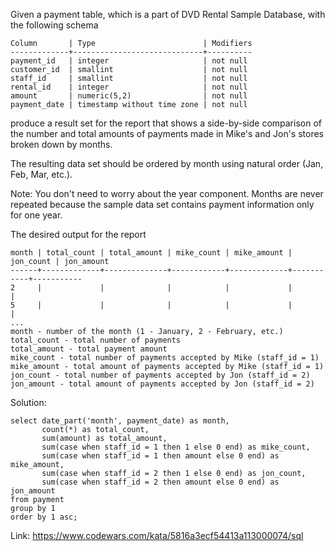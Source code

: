 Given a payment table, which is a part of DVD Rental Sample Database, with the following schema

```
Column       | Type                        | Modifiers
-------------+-----------------------------+----------
payment_id   | integer                     | not null 
customer_id  | smallint                    | not null
staff_id     | smallint                    | not null
rental_id    | integer                     | not null
amount       | numeric(5,2)                | not null
payment_date | timestamp without time zone | not null
```
produce a result set for the report that shows a side-by-side comparison of the number and total amounts of payments made in Mike's and Jon's stores broken down by months.

The resulting data set should be ordered by month using natural order (Jan, Feb, Mar, etc.).

Note: You don't need to worry about the year component. Months are never repeated because the sample data set contains payment information only for one year.

The desired output for the report

```
month | total_count | total_amount | mike_count | mike_amount | jon_count | jon_amount
------+-------------+--------------+------------+-------------+-----------+-----------
2     |             |              |            |             |           |           
5     |             |              |            |             |           |           
...
month - number of the month (1 - January, 2 - February, etc.)
total_count - total number of payments
total_amount - total payment amount
mike_count - total number of payments accepted by Mike (staff_id = 1)
mike_amount - total amount of payments accepted by Mike (staff_id = 1)
jon_count - total number of payments accepted by Jon (staff_id = 2)
jon_amount - total amount of payments accepted by Jon (staff_id = 2)

```
Solution:
```
select date_part('month', payment_date) as month,
       count(*) as total_count,
       sum(amount) as total_amount,
       sum(case when staff_id = 1 then 1 else 0 end) as mike_count,
       sum(case when staff_id = 1 then amount else 0 end) as mike_amount,
       sum(case when staff_id = 2 then 1 else 0 end) as jon_count,
       sum(case when staff_id = 2 then amount else 0 end) as jon_amount
from payment
group by 1
order by 1 asc;

```
Link: https://www.codewars.com/kata/5816a3ecf54413a113000074/sql
